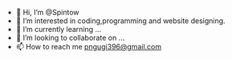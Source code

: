 - 👋 Hi, I’m @Spintow
- 👀 I’m interested in coding,programming and website designing.
- 🌱 I’m currently learning ...
- 💞️ I’m looking to collaborate on ...
- 📫 How to reach me pngugi396@gmail.com

<!---
Spintow/Spintow is a ✨ special ✨ repository because its `README.md` (this file) appears on your GitHub profile.
You can click the Preview link to take a look at your changes.
--->
